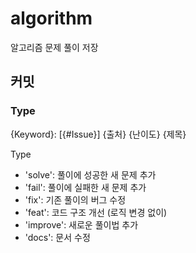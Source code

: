 # algorithm
알고리즘 문제 풀이 저장

## 커밋
### Type
{Keyword}: [{#Issue}] {출처} {난이도} {제목}

Type
- 'solve': 풀이에 성공한 새 문제 추가
- 'fail': 풀이에 실패한 새 문제 추가
- 'fix': 기존 풀이의 버그 수정
- 'feat': 코드 구조 개선 (로직 변경 없이)
- 'improve': 새로운 풀이법 추가
- 'docs': 문서 수정
